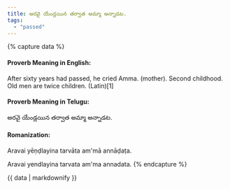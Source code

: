 ```yaml
---
title: అరవై యేండ్లయిన తర్వాత అమ్మా అన్నాడట.
tags:
  - "passed"
---
```


{% capture data %}
#### Proverb Meaning in English:
After sixty years had passed, he cried Amma. (mother).
Second childhood.
Old men are twice children. (Latin)[1]

#### Proverb Meaning in Telugu:
అరవై యేండ్లయిన తర్వాత అమ్మా అన్నాడట.

#### Romanization:
Aravai yēṇḍlayina tarvāta am'mā annāḍaṭa.

Aravai yendlayina tarvata am'ma annadata.
{% endcapture %}

{{ data | markdownify }}

